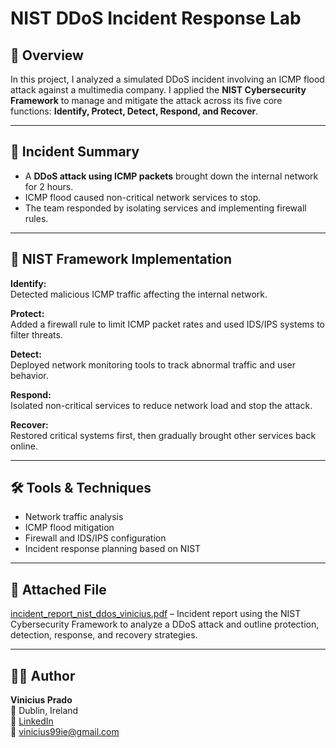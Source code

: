 # NIST DDoS Incident Response Lab

## 📘 Overview
In this project, I analyzed a simulated DDoS incident involving an ICMP flood attack against a multimedia company. I applied the **NIST Cybersecurity Framework** to manage and mitigate the attack across its five core functions: **Identify, Protect, Detect, Respond, and Recover**.

---

## 🧩 Incident Summary
- A **DDoS attack using ICMP packets** brought down the internal network for 2 hours.
- ICMP flood caused non-critical network services to stop.
- The team responded by isolating services and implementing firewall rules.

---

## 🔐 NIST Framework Implementation

**Identify:**  
Detected malicious ICMP traffic affecting the internal network.

**Protect:**  
Added a firewall rule to limit ICMP packet rates and used IDS/IPS systems to filter threats.

**Detect:**  
Deployed network monitoring tools to track abnormal traffic and user behavior.

**Respond:**  
Isolated non-critical services to reduce network load and stop the attack.

**Recover:**  
Restored critical systems first, then gradually brought other services back online.

---

## 🛠 Tools & Techniques
- Network traffic analysis  
- ICMP flood mitigation  
- Firewall and IDS/IPS configuration  
- Incident response planning based on NIST  

---

## 📎 Attached File

[incident_report_nist_ddos_vinicius.pdf](./incident_report_nist_ddos_vinicius.pdf) – Incident report using the NIST Cybersecurity Framework to analyze a DDoS attack and outline protection, detection, response, and recovery strategies.


---

## 👨‍💻 Author
**Vinicius Prado**  
📍 Dublin, Ireland  
🔗 [LinkedIn](https://www.linkedin.com/in/viniciusalprado)  
📧 [vinicius99ie@gmail.com](mailto:vinicius99ie@gmail.com)
